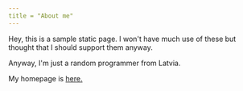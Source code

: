 ```yaml
---
title = "About me"
---
```

Hey, this is a sample static page. I won't have much use of these but thought
that I should support them anyway.

Anyway, I'm just a random programmer from Latvia.

My homepage is [here.](https://pn.id.lv)
